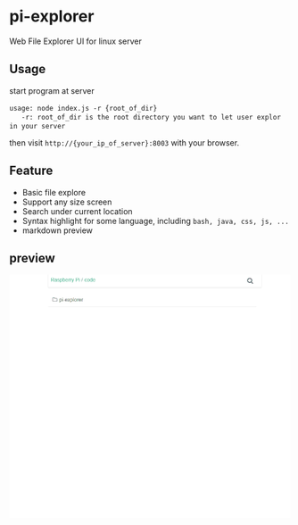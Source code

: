 # pi-explorer
Web File Explorer UI for linux server

## Usage
start program at server
```
usage: node index.js -r {root_of_dir}
   -r: root_of_dir is the root directory you want to let user explor in your server
```
then visit `http://{your_ip_of_server}:8003` with your browser.

## Feature
* Basic file explore
* Support any size screen
* Search under current location
* Syntax highlight for some language, including `bash, java, css, js, ...`
* markdown preview

## preview
![alt tag](https://github.com/dista/pi-explorer/blob/master/pi-explorer-gif4.gif?raw=true)
